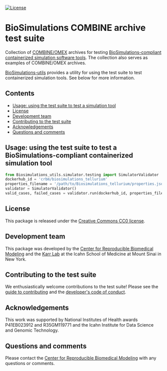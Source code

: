 [![License](https://img.shields.io/github/license/KarrLab/Biosimulations_COMBINE_archive_test_suite.svg)](LICENSE)

# BioSimulations COMBINE archive test suite

Collection of [COMBINE/OMEX](http://co.mbine.org/standards/omex) archives for testing [BioSimulations-compliant containerized simulation software tools](https://github.com/reproducible-biomedical-modeling/Biosimulations_SimulatorDockerImageTemplate). The collection also serves as examples of COMBINE/OMEX archives.

[BioSimulations-utils](https://github.com/reproducible-biomedical-modeling/Biosimulations_utils) provides a utility for using the test suite to test containerized simulation tools. See below for more information.

## Contents
* [Usage: using the test suite to test a simulation tool](#usage-using-the-test-suite-to-test-a-biosimulations-compliant-containerized-simulation-tool)
* [License](#license)
* [Development team](#development-team)
* [Contributing to the test suite](#contributing-to-the-test-suite)
* [Acknowledgements](#acknowledgements)
* [Questions and comments](#questions-and-comments)

## Usage: using the test suite to test a BioSimulations-compliant containerized simulation tool
```python
from Biosimulations_utils.simulator.testing import SimulatorValidator
dockerhub_id = 'crbm/biosimulations_tellurium'
properties_filename = '/path/to/Biosimulations_tellurium/properties.json'
validator = SimulatorValidator()
valid_cases, failed_cases = validator.run(dockerhub_id, properties_filename)
```

## License
This package is released under the [Creative Commons CC0 license](LICENSE).

## Development team
This package was developed by the [Center for Reproducible Biomedical Modeling](http://reproduciblebiomodels.org) and the [Karr Lab](https://www.karrlab.org) at the Icahn School of Medicine at Mount Sinai in New York.

## Contributing to the test suite
We enthusiastically welcome contributions to the test suite! Please see the [guide to contributing](CONTRIBUTING.md) and the [developer's code of conduct](CODE_OF_CONDUCT.md).

## Acknowledgements
This work was supported by National Institutes of Health awards P41EB023912 and R35GM119771 and the Icahn Institute for Data Science and Genomic Technology.

## Questions and comments
Please contact the [Center for Reproducible Biomedical Modeling](mailto:info@reproduciblebiomodels.org) with any questions or comments.
